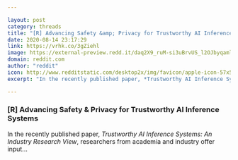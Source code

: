 ```yaml
---

layout: post
category: threads
title: "[R] Advancing Safety &amp; Privacy for Trustworthy AI Inference Systems"
date: 2020-08-14 23:17:29
link: https://vrhk.co/3gZiehl
image: https://external-preview.redd.it/daq2X9_ruM-si3uBrvUS_l2OJbyqaml_dWxlMqj1jP0.jpg?width=1200&height=628.272251309&auto=webp&crop=1200:628.272251309,smart&s=21d13ea0f703cc7f146fa61cd1de6d21b32f8161
domain: reddit.com
author: "reddit"
icon: http://www.redditstatic.com/desktop2x/img/favicon/apple-icon-57x57.png
excerpt: "In the recently published paper, *Trustworthy AI Inference Systems: An Industry Research View*, researchers from academia and industry offer input..."

---
```


### [R] Advancing Safety &amp; Privacy for Trustworthy AI Inference Systems

In the recently published paper, *Trustworthy AI Inference Systems: An Industry Research View*, researchers from academia and industry offer input...